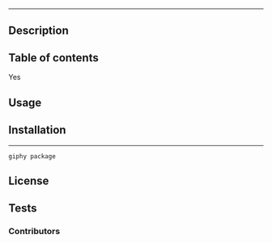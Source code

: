 # 

 *** 
## Description
 

## Table of contents
 Yes

## Usage 

## Installation
 ***
```giphy package```

## License 

## Tests 

### Contributors 